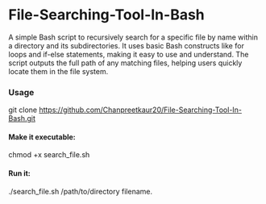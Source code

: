 # File-Searching-Tool-In-Bash
A simple Bash script to recursively search for a specific file by name within a directory and its subdirectories. It uses basic Bash constructs like for loops and if-else statements, making it easy to use and understand. The script outputs the full path of any matching files, helping users quickly locate them in the file system.

### Usage
git clone https://github.com/Chanpreetkaur20/File-Searching-Tool-In-Bash.git

#### Make it executable: 
chmod +x search_file.sh

#### Run it: 
./search_file.sh /path/to/directory filename.
